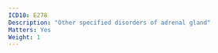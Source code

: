 ```yaml
---
ICD10: E278
Description: "Other specified disorders of adrenal gland"
Matters: Yes
Weight: 1
---
```


